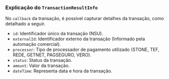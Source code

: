 ### Explicação do `TransactionResultInfo`

No `callback` da transação, é possível capturar detalhes da transação, como detalhado a seguir.

 - `id`: Identificador único da transação (NSU).
 - `externalId`: Identificador externo da transação (Informado pela automação comercial).
 - `processor`: Tipo de processador de pagamento utilizado (STONE, TEF, REDE, GETNET, PAGSEGURO, VERO).
 - `status`: Status da transação.
 - `amount`: Valor da transação.
 - `dateTime`: Representa data e hora da transação. 